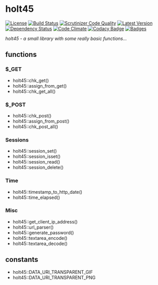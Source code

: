 # holt45

[![License](https://poser.pugx.org/w3l/holt45/license)](https://packagist.org/packages/w3l/holt45)
[![Build Status](https://img.shields.io/travis/w3l/holt45.svg)](https://travis-ci.org/w3l/holt45)
[![Scrutinizer Code Quality](https://img.shields.io/scrutinizer/g/w3l/holt45.svg)](https://scrutinizer-ci.com/g/w3l/holt45/?branch=master)
[![Latest Version](https://img.shields.io/packagist/v/w3l/holt45.svg)](https://packagist.org/packages/w3l/holt45)
[![Dependency Status](https://img.shields.io/versioneye/d/w3l/holt45.svg)](https://www.versioneye.com/user/projects/569e23172025a6002e00014e)
[![Code Climate](https://img.shields.io/codeclimate/github/w3l/holt45.svg)](https://codeclimate.com/github/w3l/holt45)
[![Codacy Badge](https://img.shields.io/codacy/a3955affc5dc4e57b48ae2a6a8eb5b2f.svg?label=codacy)](https://www.codacy.com/app/support_7/holt45)
[![Badges](https://img.shields.io/badge/badges-shields.io-ff69b4.svg)](http://shields.io/)

*holt45 - a small library with some really basic functions...*

## functions
### $_GET
* holt45::chk_get()
* holt45::assign_from_get()
* holt45::chk_get_all()

### $_POST
* holt45::chk_post()
* holt45::assign_from_post()
* holt45::chk_post_all()

### Sessions
* holt45::session_set()
* holt45::session_isset()
* holt45::session_read()
* holt45::session_delete()

### Time
* holt45::timestamp_to_http_date()
* holt45::time_elapsed()

### Misc
* holt45::get_client_ip_address()
* holt45::url_parser()
* holt45::generate_password()
* holt45::textarea_encode()
* holt45::textarea_decode()

## constants
* holt45::DATA_URI_TRANSPARENT_GIF
* holt45::DATA_URI_TRANSPARENT_PNG